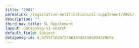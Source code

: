 ```yaml
---
title: "2001"
permalink: /legislative-notifications/sl-supplement/2001/
description: ""
third_nav_title: SL Supplement
layout: datagovsg-v2-search
default_field: Subject
datagovsg-id: d_b755f162bf250618443230c054278e8e
---
```


